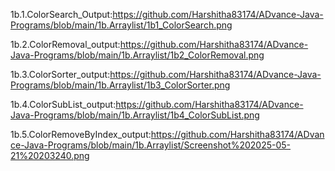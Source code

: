 1b.1.ColorSearch_Output:https://github.com/Harshitha83174/ADvance-Java-Programs/blob/main/1b.Arraylist/1b1_ColorSearch.png

1b.2.ColorRemoval_output:https://github.com/Harshitha83174/ADvance-Java-Programs/blob/main/1b.Arraylist/1b2_ColorRemoval.png

1b.3.ColorSorter_output:https://github.com/Harshitha83174/ADvance-Java-Programs/blob/main/1b.Arraylist/1b3_ColorSorter.png

1b.4.ColorSubList_output:https://github.com/Harshitha83174/ADvance-Java-Programs/blob/main/1b.Arraylist/1b4_ColorSubList.png

1b.5.ColorRemoveByIndex_output:https://github.com/Harshitha83174/ADvance-Java-Programs/blob/main/1b.Arraylist/Screenshot%202025-05-21%20203240.png
